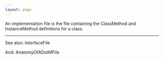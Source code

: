 ```yaml
---
layout: page
---
```




An implementation file is the file containing the ClassMethod and InstanceMethod definitions for a class.

----
See also: InterfaceFile

And: AnatomyOfADotMFile
